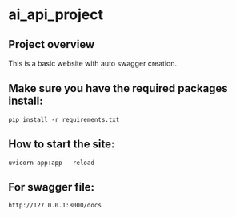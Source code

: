 # ai_api_project



## Project overview

This is a basic website with auto swagger creation.

## Make sure you have the required packages install:

```
pip install -r requirements.txt
```

## How to start the site:

```
uvicorn app:app --reload
```

## For swagger file:

```
http://127.0.0.1:8000/docs
```

